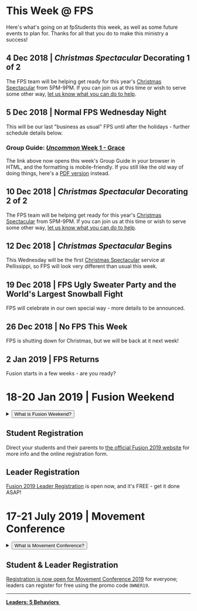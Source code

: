 # This Week @ FPS  
Here's what's going on at fpStudents this week, as well as some future events to plan for. Thanks for all that you do to make this ministry a success!  

<!--switch btn-danger to btn-primary to return to blue button-->

<!-- HIDE HOST HOME STUFF UNTIL CERTAIN WE'RE ALL DONE

<a class="btn btn-danger btn-block" href="#30-nov-2018-fusion-host-home-registration-deadline" role="button">Only <b><span id="MyTimer"></span></b> until the Fusion 2019 Host Home Registration Deadline!</a>

## 30 Nov 2018 | Fusion Host Home Registration Deadline  
Fusion 2019 is earlier in the year than in the past, so it's super important that leaders secure host homes as early as possible. Let us know where your group is staying at the [Fusion 2019 Host Home Registration](https://docs.google.com/forms/d/e/1FAIpQLSdXV04WAgmCv1IVQsg0SbhXDg8JXIhdhzvgeh-BPC3PSPSrBQ/viewform?c=0&w=1&usp=mail_form_link) page.

-->

## 4 Dec 2018 | _Christmas Spectacular_ Decorating 1 of 2  
The FPS team will be helping get ready for this year's [Christmas Spectacular](https://www.fpchristmas.com/) from 5PM-9PM. If you can join us at this time or wish to serve some other way, [let us know what you can do to help](https://faithpromise.typeform.com/to/rb0Doe).  

## 5 Dec 2018 | Normal FPS Wednesday Night  
This will be our last "business as usual" FPS until after the holidays - further schedule details below.  

### Group Guide: [*Uncommon* Week 1 - Grace](guide.htm)  
The link above now opens this week's Group Guide in your browser in HTML, and the formatting is mobile-friendly. If you still like the old way of doing things, here's a [PDF version](guide.pdf) instead.  

## 10 Dec 2018 | *Christmas Spectacular* Decorating 2 of 2  
The FPS team will be helping get ready for this year's [Christmas Spectacular](https://www.fpchristmas.com/) from 5PM-9PM. If you can join us at this time or wish to serve some other way, [let us know what you can do to help](https://faithpromise.typeform.com/to/rb0Doe).  

## 12 Dec 2018 | *Christmas Spectacular* Begins  
This Wednesday will be the first [Christmas Spectacular](https://www.fpchristmas.com/) service at Pellissippi, so FPS will look very different than usual this week.  

## 19 Dec 2018 | FPS Ugly Sweater Party and the World's Largest Snowball Fight  
FPS will celebrate in our own special way - more details to be announced.  

## 26 Dec 2018 | No FPS This Week  
FPS is shutting down for Christmas, but we will be back at it next week!

## 2 Jan 2019 | FPS Returns  
Fusion starts in a few weeks - are you ready?  

# 18-20 Jan 2019 | Fusion Weekend  
<details>
  <summary><button type="button" class="btn btn-default btn-xs">What is Fusion Weekend?</button></summary>
  <h4>Fusion is an overnight weekend retreat that begins on Friday evening and ends on Sunday afternoon. Leaders and students will stay in a local host home for fellowship, small group time, meals, and some sleep each night. Music, worship, speaker messages, and just-for-fun events are experienced Friday night and throughout the day Saturday. The weekend closes out on Sunday at your local Faith Promise campus.</h4>
</details>  

## Student Registration  
Direct your students and their parents to [the official Fusion 2019 website](http://fpstudents.org/events/fusion-2019) for more info and the online registration form.  

## Leader Registration  
[Fusion 2019 Leader Registration](https://my.faithpromise.org/portal/get_form.aspx?id=bad6d912-5be3-4035-8018-f97b6930be56) is open now, and it's FREE - get it done ASAP!  

# 17-21 July 2019 | Movement Conference  
<details>
  <summary><button type="button" class="btn btn-default btn-xs">What is Movement Conference?</button></summary>
  <h4>Movement is a three day conference where students from across the state of Tennessee are encouraged and inspired to join the movement and take it back to their schools and communities. Students will experience incredible worship and music, be inspired by world-class communicators, and have a ton of fun with hundreds of other students. An awakening is coming to our nation, and we believe it will start right here, right now - will you join the Movement?</h4>
</details>  

## Student & Leader Registration
[Registration is now open for Movement Conference 2019](https://movementconf.com/) for everyone; leaders can register for free using the promo code `OWNER19`.

<!--End of Markdown Content-->
<script src="scripts.js"></script>

<!--Bottom Page Nav Buttons-->
<hr>
<a class="btn btn-default btn-sm" href="/leaders" role="button"><b>Leaders: 5 Behaviors</b>&nbsp;<i class="fa fa-arrow-right"></i></a>
